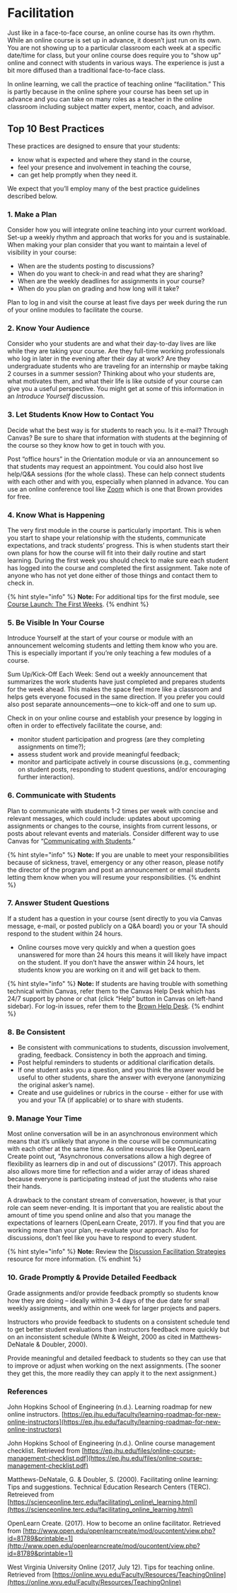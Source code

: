 # Facilitation

Just like in a face-to-face course, an online course has its own rhythm. While an online course is set up in advance, it doesn’t just run on its own. You are not showing up to a particular classroom each week at a specific date/time for class, but your online course does require you to “show up” online and connect with students in various ways. The experience is just a bit more diffused than a traditional face-to-face class.

In online learning, we call the practice of teaching online “facilitation.” This is partly because in the online sphere your course has been set up in advance and you can take on many roles as a teacher in the online classroom including subject matter expert, mentor, coach, and advisor.

## Top 10 Best Practices

These practices are designed to ensure that your students: 

* know what is expected and where they stand in the course,
* feel your presence and involvement in teaching the course, 
* can get help promptly when they need it.

We expect that you’ll employ many of the best practice guidelines described below.

### 1. Make a Plan

Consider how you will integrate online teaching into your current workload. Set-up a weekly rhythm and approach that works for you and is sustainable. When making your plan consider that you want to maintain a level of visibility in your course: 

* When are the students posting to discussions? 
* When do you want to check-in and read what they are sharing? 
* When are the weekly deadlines for assignments in your course? 
* When do you plan on grading and how long will it take?

Plan to log in and visit the course at least five days per week during the run of your online modules to facilitate the course.

### 2. Know Your Audience

Consider who your students are and what their day-to-day lives are like while they are taking your course. Are they full-time working professionals who log in later in the evening after their day at work? Are they undergraduate students who are traveling for an internship or maybe taking 2 courses in a summer session? Thinking about who your students are, what motivates them, and what their life is like outside of your course can give you a useful perspective. You might get at some of this information in an _Introduce Yourself_ discussion.

### 3. Let Students Know How to Contact You

Decide what the best way is for students to reach you. Is it e-mail? Through Canvas? Be sure to share that information with students at the beginning of the course so they know how to get in touch with you.  

Post “office hours” in the Orientation module or via an announcement so that students may request an appointment. You could also host live help/Q&A sessions \(for the whole class\). These can help connect students with each other and with you, especially when planned in advance. You can use an online conference tool like [Zoom](https://brown.zoom.us/) which is one that Brown provides for free.

### 4. Know What is Happening

The very first module in the course is particularly important. This is when you start to shape your relationship with the students, communicate expectations, and track students’ progress. This is when students start their own plans for how the course will fit into their daily routine and start learning. During the first week you should check to make sure each student has logged into the course and completed the first assignment. Take note of anyone who has not yet done either of those things and contact them to check in. 

{% hint style="info" %}
**Note:** For additional tips for the first module, see [Course Launch: The First Weeks](https://app.gitbook.com/@brown-sps-online/s/facultyguide/~/edit/drafts/-LgSjMl16AqDnSZ4ZTs_/teaching-online/facilitation/course-launch).
{% endhint %}

### 5. Be Visible In Your Course

Introduce Yourself at the start of your course or module with an announcement welcoming students and letting them know who you are. This is especially important if you’re only teaching a few modules of a course.

Sum Up/Kick-Off Each Week: Send out a weekly announcement that summarizes the work students have just completed and prepares students for the week ahead. This makes the space feel more like a classroom and helps gets everyone focused in the same direction. If you prefer you could also post separate announcements—one to kick-off and one to sum up.

Check in on your online course and establish your presence by logging in often in order to effectively facilitate the course, and: 

* monitor student participation and progress \(are they completing assignments on time?\); 
* assess student work and provide meaningful feedback; 
* monitor and participate actively in course discussions \(e.g., commenting on student posts, responding to student questions, and/or encouraging further interaction\).

### 6. Communicate with Students

Plan to communicate with students 1-2 times per week with concise and relevant messages, which could include: updates about upcoming assignments or changes to the course, insights from current lessons, or posts about relevant events and materials. Consider different way to use Canvas for “[Communicating with Students](https://brown-sps-online.gitbook.io/facultyguide/working-in-canvas/communications).”

{% hint style="info" %}
**Note:** If you are unable to meet your responsibilities because of sickness, travel, emergency or any other reason, please notify the director of the program and post an announcement or email students letting them know when you will resume your responsibilities.
{% endhint %}

### 7. Answer Student Questions

If a student has a question in your course \(sent directly to you via Canvas message, e-mail, or posted publicly on a Q&A board\) you or your TA should respond to the student within 24 hours.

* Online courses move very quickly and when a question goes unanswered for more than 24 hours this means it will likely have impact on the student. If you don’t have the answer within 24 hours, let students know you are working on it and will get back to them.

{% hint style="info" %}
**Note:** If students are having trouble with something technical within Canvas, refer them to the Canvas Help Desk which has 24/7 support by phone or chat \(click “Help” button in Canvas on left-hand sidebar\). For log-in issues, refer them to the [Brown Help Desk](https://it.brown.edu/get-help).
{% endhint %}

### 8. Be Consistent

* Be consistent with communications to students, discussion involvement, grading, feedback. Consistency in both the approach and timing.
* Post helpful reminders to students or additional clarification details.
* If one student asks you a question, and you think the answer would be useful to other students, share the answer with everyone \(anonymizing the original asker’s name\).
* Create and use guidelines or rubrics in the course - either for use with you and your TA \(if applicable\) or to share with students.

### 9. Manage Your Time

Most online conversation will be in an asynchronous environment which means that it’s unlikely that anyone in the course will be communicating with each other at the same time. As online resources like OpenLearn Create point out, “Asynchronous conversations allow a high degree of flexibility as learners dip in and out of discussions” \(2017\). This approach also allows more time for reflection and a wider array of ideas shared because everyone is participating instead of just the students who raise their hands.

A drawback to the constant stream of conversation, however, is that your role can seem never-ending. It is important that you are realistic about the amount of time you spend online and also that you manage the expectations of learners \(OpenLearn Create, 2017\). If you find that you are working more than your plan, re-evaluate your approach. Also for discussions, don’t feel like you have to respond to every student. 

{% hint style="info" %}
**Note:** Review the [Discussion Facilitation Strategies](https://brown-sps-online.gitbook.io/facultyguide/teaching-online/discussion-facilitation) resource for more information.
{% endhint %}

### 10. Grade Promptly & Provide Detailed Feedback

Grade assignments and/or provide feedback promptly so students know how they are doing – ideally within 3-4 days of the due date for small weekly assignments, and within one week for larger projects and papers.

Instructors who provide feedback to students on a consistent schedule tend to get better student evaluations than instructors feedback more quickly but on an inconsistent schedule \(White & Weight, 2000 as cited in Matthews-DeNatale & Doubler, 2000\).

Provide meaningful and detailed feedback to students so they can use that to improve or adjust when working on the next assignments. \(The sooner they get this, the more readily they can apply it to the next assignment.\)

### References

John Hopkins School of Engineering \(n.d.\). Learning roadmap for new online instructors. [https://ep.jhu.edu/faculty/learning-roadmap-for-new-online-instructors](https://ep.jhu.edu/faculty/learning-roadmap-for-new-online-instructors)  

John Hopkins School of Engineering \(n.d.\). Online course management checklist. Retrieved from [https://ep.jhu.edu/files/online-course-management-checklist.pdf](https://ep.jhu.edu/files/online-course-management-checklist.pdf)

Matthews-DeNatale, G. & Doubler, S. \(2000\). Facilitating online learning: Tips and suggestions. Technical Education Research Centers \(TERC\). Retreieved from [https://scienceonline.terc.edu/facilitating\_online\_learning.html](https://scienceonline.terc.edu/facilitating_online_learning.html)

OpenLearn Create. \(2017\). How to become an online facilitator. Retrieved from [http://www.open.edu/openlearncreate/mod/oucontent/view.php?id=81789&printable=1](http://www.open.edu/openlearncreate/mod/oucontent/view.php?id=81789&printable=1)

West Virginia University Online \(2017, July 12\). Tips for teaching online. Retrieved from [https://online.wvu.edu/Faculty/Resources/TeachingOnline](https://online.wvu.edu/Faculty/Resources/TeachingOnline)  


